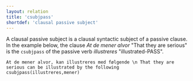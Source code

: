 ```yaml
---
layout: relation
title: 'csubjpass'
shortdef: 'clausal passive subject'
---
```


A clausal passive subject is a clausal syntactic subject of a passive clause. In the example below, the clause *At de mener alvor* "That they are serious" is the `csubjpass` of the passive verb *illustreres* "illustrated-PASS".

~~~ sdparse
At de mener alvor, kan illustreres med følgende \n That they are serious can be illustrated by the following
csubjpass(illustreres,mener)
~~~
<!-- Interlanguage links updated Čt lis 12 09:43:22 CET 2020 -->
